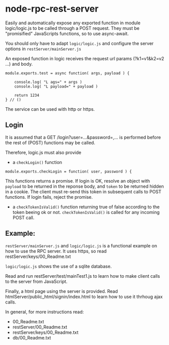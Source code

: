 # node-rpc-rest-server

Easily  and  automatically  expose  any exported  function  in  module
logic/logic.js  to be  called through  a POST  request.  They  must be
"promisified" JavaScripts functions, so to use async-await.

You should only have to adapt `logic/logic.js` and
configure the server options in `restServer/mainServer.js`

An exposed function in logic receives the request
url params (?k1=v1&k2=v2 ...) and body.

```
module.exports.test = async function( args, payload ) {

	console.log( "L ags=" + args )
	console.log( "L payload=" + payload )

	return 1234
} // ()
```
The service can be used with http or https.

## Login

It is assumed that a GET /login?user=...&password=,...
is performed before the rest of (POST) functions may be called.

Therefore, logic.js must also provide
- a `checkLogin()` function

```
module.exports.checkLogin = function( user, password ) {
```

This functions returns a promise. If login is OK, resolve
an object with `payload` to be returned in the reponse body,
and `token` to be returned hidden in a cookie. The client must re-send
this token in subsequent calls to POST functions.
If login fails, reject the promise.

- a `checkTokenIsValid()` function
returning true of false according to the token beeing ok or not.
`checkTokenIsValid()` is called for any incoming POST call.

## Example:

   `restServer/mainServer.js`
   and `logic/logic.js` is
   a functional example on how to use the RPC server.
   It uses https, so read restServer/keys/00_Readme.txt

   `logic/logic.js` shows the use of a sqlite database.

   Read and run restServer/test/mainTest1.js to learn how to
   make client calls to the server from JavaScript.

   Finally, a html page using the server is provided.
   Read htmlServer/public_html/signin/index.html
   to learn how to use it thrhoug ajax calls.

In general, for more instructions read:

- 00_Readme.txt
- restServer/00_Readme.txt
- restServer/keys/00_Readme.txt
- db/00_Readme.txt
